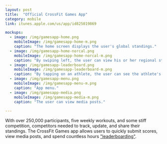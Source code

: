```yaml
---
layout: post
title:  "Official CrossFit Games App"
category: mobile
link: itunes.apple.com/us/app/id825019869

mockups:
  - image: /img/gamesapp-home.png
    mobileImage: /img/gamesapp-home-m.png
    caption: "The home screen displays the user's global standings."
  - image: /img/gamesapp-home-norcal.png
    mobileImage: /img/gamesapp-home-norcal-m.png
    caption: "By swiping left, the user can view his or her regional standings."
  - image: /img/gamesapp-leaderboard.png
    mobileImage: /img/gamesapp-leaderboard-m.png
    caption: "By tapping on an athlete, the user can see the athlete's profile pic and scores for each event."
  - image: /img/gamesapp-menu.png
    mobileImage: /img/gamesapp-menu-m.png
    caption: "App menu."
  - image: /img/gamesapp-media.png
    mobileImage: /img/gamesapp-media-m.png
    caption: "The user can view media posts."
    
---
```

With over 250,000 participants, five weekly workouts, and some stiff competition, competitors needed to track, update, and share their standings. 
The CrossFit Games app allows users to quickly submit scores, view media posts, and spend countless hours ["leaderboarding"](http://www.urbandictionary.com/define.php?term=Leaderboarding).

